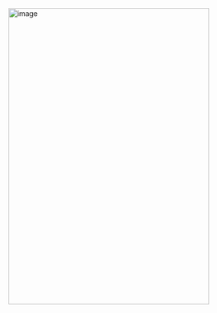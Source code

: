 <img width="401" height="592" alt="image" src="https://github.com/user-attachments/assets/d46c2f54-cf1b-40aa-825b-84f71e20fc50" />
